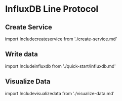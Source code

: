 # InfluxDB Line Protocol

## Create Service
import Includecreateservice from './create-service.md' 

<Includecreateservice/>

## Write data
import Includeinfluxdb from './quick-start/influxdb.md' 

<Includeinfluxdb/>

## Visualize Data
import Includevisualizedata from './visualize-data.md' 

<Includevisualizedata/>
